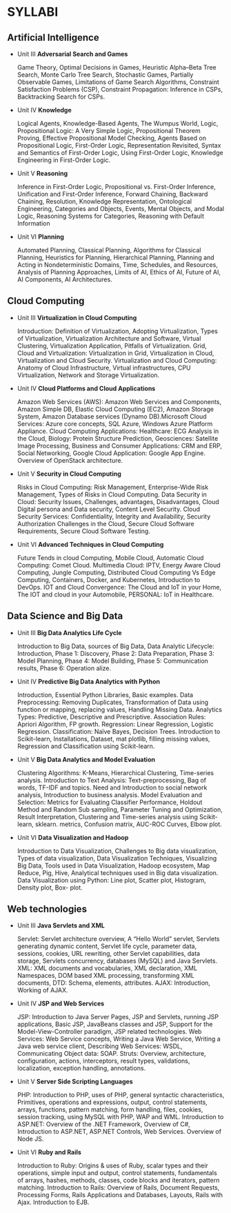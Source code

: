 # SYLLABI

## Artificial Intelligence

*   Unit III **Adversarial Search and Games**

    Game Theory, Optimal Decisions in Games, Heuristic Alpha–Beta Tree Search, Monte Carlo Tree
    Search, Stochastic Games, Partially Observable Games, Limitations of Game Search Algorithms,
    Constraint Satisfaction Problems (CSP), Constraint Propagation: Inference in CSPs, Backtracking
    Search for CSPs.

*   Unit IV **Knowledge**

    Logical Agents, Knowledge-Based Agents, The Wumpus World, Logic, Propositional Logic: A
    Very Simple Logic, Propositional Theorem Proving, Effective Propositional Model Checking,
    Agents Based on Propositional Logic, First-Order Logic, Representation Revisited, Syntax and
    Semantics of First-Order Logic, Using First-Order Logic, Knowledge Engineering in First-Order
    Logic.

*   Unit V **Reasoning**

    Inference in First-Order Logic, Propositional vs. First-Order Inference, Unification and First-Order
    Inference, Forward Chaining, Backward Chaining, Resolution, Knowledge Representation,
    Ontological Engineering, Categories and Objects, Events, Mental Objects, and Modal Logic,
    Reasoning Systems for Categories, Reasoning with Default Information

*   Unit VI **Planning**

    Automated Planning, Classical Planning, Algorithms for Classical Planning, Heuristics for
    Planning, Hierarchical Planning, Planning and Acting in Nondeterministic Domains, Time,
    Schedules, and Resources, Analysis of Planning Approaches, Limits of AI, Ethics of AI, Future of
    AI, AI Components, AI Architectures.

## Cloud Computing

*   Unit III **Virtualization in Cloud Computing**

    Introduction: Definition of Virtualization, Adopting Virtualization, Types of Virtualization,
    Virtualization Architecture and Software, Virtual Clustering, Virtualization Application, Pitfalls of
    Virtualization. Grid, Cloud and Virtualization: Virtualization in Grid, Virtualization in Cloud,
    Virtualization and Cloud Security. Virtualization and Cloud Computing: Anatomy of Cloud
    Infrastructure, Virtual infrastructures, CPU Virtualization, Network and Storage Virtualization.

*   Unit IV **Cloud Platforms and Cloud Applications**

    Amazon Web Services (AWS): Amazon Web Services and Components, Amazon Simple DB,
    Elastic Cloud Computing (EC2), Amazon Storage System, Amazon Database services (Dynamo
    DB).Microsoft Cloud Services: Azure core concepts, SQL Azure, Windows Azure Platform
    Appliance. Cloud Computing Applications: Healthcare: ECG Analysis in the Cloud, Biology:
    Protein Structure Prediction, Geosciences: Satellite Image Processing, Business and Consumer
    Applications: CRM and ERP, Social Networking, Google Cloud Application: Google App Engine.
    Overview of OpenStack architecture.

*   Unit V **Security in Cloud Computing**

    Risks in Cloud Computing: Risk Management, Enterprise-Wide Risk Management, Types of
    Risks in Cloud Computing. Data Security in Cloud: Security Issues, Challenges, advantages,
    Disadvantages, Cloud Digital persona and Data security, Content Level Security. Cloud Security
    Services: Confidentiality, Integrity and Availability, Security Authorization Challenges in the
    Cloud, Secure Cloud Software Requirements, Secure Cloud Software Testing.

*   Unit VI **Advanced Techniques in Cloud Computing**

    Future Tends in cloud Computing, Mobile Cloud, Automatic Cloud Computing: Comet Cloud.
    Multimedia Cloud: IPTV, Energy Aware Cloud Computing, Jungle Computing, Distributed Cloud
    Computing Vs Edge Computing, Containers, Docker, and Kubernetes, Introduction to DevOps.
    IOT and Cloud Convergence: The Cloud and IoT in your Home, The IOT and cloud in your
    Automobile, PERSONAL: IoT in Healthcare.

## Data Science and Big Data

*   Unit III **Big Data Analytics Life Cycle**

    Introduction to Big Data, sources of Big Data, Data Analytic Lifecycle: Introduction, Phase 1:
    Discovery, Phase 2: Data Preparation, Phase 3: Model Planning, Phase 4: Model Building, Phase 5:
    Communication results, Phase 6: Operation alize.

*   Unit IV **Predictive Big Data Analytics with Python**

    Introduction, Essential Python Libraries, Basic examples. Data Preprocessing: Removing
    Duplicates, Transformation of Data using function or mapping, replacing values, Handling Missing
    Data. Analytics Types: Predictive, Descriptive and Prescriptive. Association Rules: Apriori
    Algorithm, FP growth. Regression: Linear Regression, Logistic Regression. Classification: Naïve
    Bayes, Decision Trees. Introduction to Scikit-learn, Installations, Dataset, mat plotlib, filling
    missing values, Regression and Classification using Scikit-learn.

*   Unit V **Big Data Analytics and Model Evaluation**

    Clustering Algorithms: K-Means, Hierarchical Clustering, Time-series analysis. Introduction to
    Text Analysis: Text-preprocessing, Bag of words, TF-IDF and topics. Need and Introduction to
    social network analysis, Introduction to business analysis. Model Evaluation and Selection: Metrics
    for Evaluating Classifier Performance, Holdout Method and Random Sub sampling, Parameter
    Tuning and Optimization, Result Interpretation, Clustering and Time-series analysis using Scikit-
    learn, sklearn. metrics, Confusion matrix, AUC-ROC Curves, Elbow plot.

*   Unit VI **Data Visualization and Hadoop**

    Introduction to Data Visualization, Challenges to Big data visualization, Types of data visualization,
    Data Visualization Techniques, Visualizing Big Data, Tools used in Data Visualization, Hadoop
    ecosystem, Map Reduce, Pig, Hive, Analytical techniques used in Big data visualization. Data
    Visualization using Python: Line plot, Scatter plot, Histogram, Density plot, Box- plot.

## Web technologies

*   Unit III **Java Servlets and XML**

    Servlet: Servlet architecture overview, A “Hello World” servlet, Servlets generating dynamic
    content, Servlet life cycle, parameter data, sessions, cookies, URL rewriting, other Servlet
    capabilities, data storage, Servlets concurrency, databases (MySQL) and Java Servlets. XML:
    XML documents and vocabularies, XML declaration, XML Namespaces, DOM based XML
    processing, transforming XML documents, DTD: Schema, elements, attributes. AJAX:
    Introduction, Working of AJAX.

*   Unit IV **JSP and Web Services**

    JSP: Introduction to Java Server Pages, JSP and Servlets, running JSP applications, Basic JSP,
    JavaBeans classes and JSP, Support for the Model-View-Controller paradigm, JSP related
    technologies. Web Services: Web Service concepts, Writing a Java Web Service, Writing a Java
    web service client, Describing Web Services: WSDL, Communicating Object data: SOAP.
    Struts: Overview, architecture, configuration, actions, interceptors, result types, validations,
    localization, exception handling, annotations.

*   Unit V **Server Side Scripting Languages**

    PHP: Introduction to PHP, uses of PHP, general syntactic characteristics, Primitives, operations
    and expressions, output, control statements, arrays, functions, pattern matching, form handling,
    files, cookies, session tracking, using MySQL with PHP, WAP and WML. Introduction to
    ASP.NET: Overview of the .NET Framework, Overview of C#, Introduction to ASP.NET,
    ASP.NET Controls, Web Services. Overview of Node JS.

*   Unit VI **Ruby and Rails**

    Introduction to Ruby: Origins & uses of Ruby, scalar types and their operations, simple input
    and output, control statements, fundamentals of arrays, hashes, methods, classes, code blocks and
    iterators, pattern matching. Introduction to Rails: Overview of Rails, Document Requests,
    Processing Forms, Rails Applications and Databases, Layouts, Rails with Ajax. Introduction to
    EJB.
